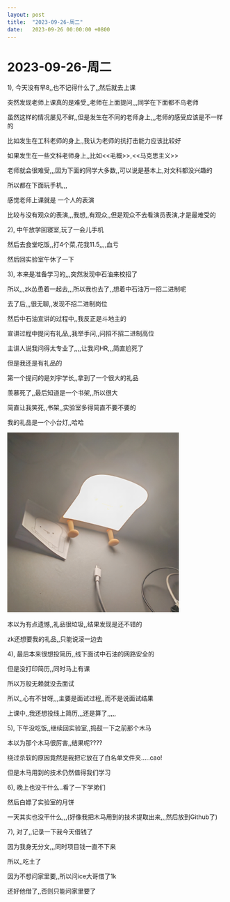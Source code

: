 ```yaml
---
layout: post
title:  "2023-09-26-周二"
date:   2023-09-26 00:00:00 +0800
---
```




# 2023-09-26-周二





1), 今天没有早8,,也不记得什么了,,然后就去上课

突然发现老师上课真的是难受,,老师在上面提问,,,同学在下面都不鸟老师

虽然这样的情况屡见不鲜,,但是发生在不同的老师身上,,,老师的感受应该是不一样的

比如发生在工科老师的身上,,我认为老师的抗打击能力应该比较好

如果发生在一些文科老师身上,,比如<<毛概>>,<<马克思主义>>

老师就会很难受,,,因为下面的同学大多数,,可以说是基本上,对文科都没兴趣的

所以都在下面玩手机,,,

感觉老师上课就是 一个人的表演

比较与没有观众的表演,,,我想,,有观众,,但是观众不去看演员表演,才是最难受的



2), 中午放学回寝室,玩了一会儿手机

然后去食堂吃饭,,打4个菜,花我11.5,,,,血亏

然后回实验室午休了一下



3), 本来是准备学习的,,,突然发现中石油来校招了

所以,,,zk怂恿着一起去,,,所以我也去了,,想着中石油万一招二进制呢

去了后,,,很无聊,,发现不招二进制岗位

然后中石油宣讲的过程中,,我反正是斗地主的

宣讲过程中提问有礼品,,我举手问,,问招不招二进制高位

主讲人说我问得太专业了,,,,让我问HR,,,简直尬死了

但是我还是有礼品的

第一个提问的是刘宇学长,,拿到了一个很大的礼品

羡慕死了,,最后知道是一个书架,,所以很大

简直让我笑死,,书架,,实验室多得简直不要不要的

我的礼品是一个小台灯,,哈哈

![image-20230927091659128](https://raw.githubusercontent.com/i1oveyou/2023-year/master/_posts/09.September/img/image-20230927091659128.png)

本以为有点遗憾,,礼品很垃圾,,结果发现是还不错的

zk还想要我的礼品,,只能说滚一边去



4), 最后本来很想投简历,,线下面试中石油的网路安全的

但是没打印简历,,同时马上有课

所以万般无赖就没去面试

所以,,心有不甘呀,,,主要是面试过程,,而不是说面试结果

上课中,,我还想投线上简历,,,还是算了,,,,,



5), 下午没吃饭,,继续回实验室,,捣鼓一下之前那个木马

本以为那个木马很厉害,,结果呢????

绕过杀软的原因竟然是我把它放在了白名单文件夹.....cao!

但是木马用到的技术仍然值得我们学习



6), 晚上也没干什么..看了一下学弟们

然后白嫖了实验室的月饼

一天其实也没干什么,,,(好像我把木马用到的技术提取出来,,,然后放到Github了)



7), 对了,,记录一下我今天借钱了

因为我身无分文,,,同时项目钱一直不下来

所以,,吃土了

因为不想问家里要,,所以问ice大哥借了1k

还好他借了,,否则只能问家里要了





